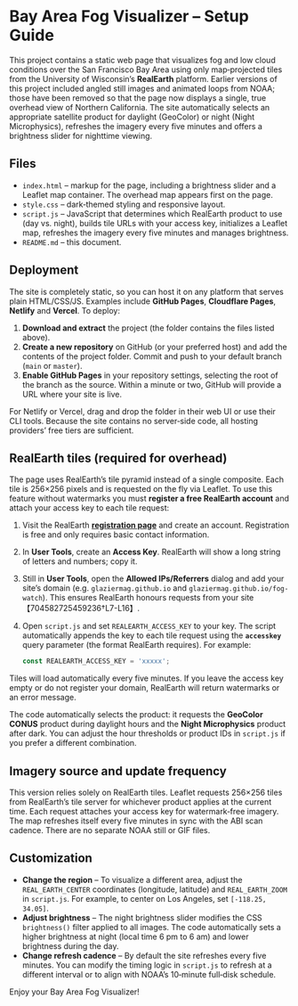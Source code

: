 # Bay Area Fog Visualizer – Setup Guide

This project contains a static web page that visualizes fog and low cloud
conditions over the San Francisco Bay Area using only map‑projected
tiles from the University of Wisconsin’s **RealEarth** platform.  Earlier
versions of this project included angled still images and animated
loops from NOAA; those have been removed so that the page now
displays a single, true overhead view of Northern California.  The
site automatically selects an appropriate satellite product for
daylight (GeoColor) or night (Night Microphysics), refreshes the
imagery every five minutes and offers a brightness slider for
nighttime viewing.

## Files

* `index.html` – markup for the page, including a brightness slider and
  a Leaflet map container.  The overhead map appears first on the page.
* `style.css` – dark‑themed styling and responsive layout.
* `script.js` – JavaScript that determines which RealEarth product to
  use (day vs. night), builds tile URLs with your access key,
  initializes a Leaflet map, refreshes the imagery every five
  minutes and manages brightness.
* `README.md` – this document.

## Deployment

The site is completely static, so you can host it on any platform that
serves plain HTML/CSS/JS.  Examples include **GitHub Pages**, **Cloudflare
Pages**, **Netlify** and **Vercel**.  To deploy:

1. **Download and extract** the project (the folder contains the files listed above).
2. **Create a new repository** on GitHub (or your preferred host) and add
   the contents of the project folder.  Commit and push to your default
   branch (`main` or `master`).
3. **Enable GitHub Pages** in your repository settings, selecting the
   root of the branch as the source.  Within a minute or two, GitHub will
   provide a URL where your site is live.

For Netlify or Vercel, drag and drop the folder in their web UI or use
their CLI tools.  Because the site contains no server‑side code, all
hosting providers’ free tiers are sufficient.

## RealEarth tiles (required for overhead)

The page uses RealEarth’s tile pyramid instead of a single composite.  Each
tile is 256×256 pixels and is requested on the fly via Leaflet.  To
use this feature without watermarks you must **register a free
RealEarth account** and attach your access key to each tile request:

1. Visit the RealEarth **[registration page](https://realearth.ssec.wisc.edu/user/tools/register)** and create an account.  Registration is free and only requires basic contact information.
2. In **User Tools**, create an **Access Key**.  RealEarth will show a long string of letters and numbers; copy it.
3. Still in **User Tools**, open the **Allowed IPs/Referrers** dialog and add your site’s domain (e.g. `glaziermag.github.io` and `glaziermag.github.io/fog-watch`).  This ensures RealEarth honours requests from your site【704582725459236†L7-L16】.
4. Open `script.js` and set `REALEARTH_ACCESS_KEY` to your key.  The script
   automatically appends the key to each tile request using the **`accesskey`**
   query parameter (the format RealEarth requires).  For example:

   ```js
   const REALEARTH_ACCESS_KEY = 'xxxxx';
   ```

Tiles will load automatically every five minutes.  If you leave the
access key empty or do not register your domain, RealEarth will
return watermarks or an error message.

The code automatically selects the product: it requests the
**GeoColor CONUS** product during daylight hours and the **Night
Microphysics** product after dark.  You can adjust the hour
thresholds or product IDs in `script.js` if you prefer a different
combination.

## Imagery source and update frequency

This version relies solely on RealEarth tiles.  Leaflet requests
256×256 tiles from RealEarth’s tile server for whichever product
applies at the current time.  Each request attaches your access key
for watermark‑free imagery.  The map refreshes itself every five
minutes in sync with the ABI scan cadence.  There are no separate
NOAA still or GIF files.

## Customization

* **Change the region** – To visualize a different area, adjust the
  `REAL_EARTH_CENTER` coordinates (longitude, latitude) and `REAL_EARTH_ZOOM`
  in `script.js`.  For example, to center on Los Angeles, set
  `[-118.25, 34.05]`.
* **Adjust brightness** – The night brightness slider modifies the
  CSS `brightness()` filter applied to all images.  The code
  automatically sets a higher brightness at night (local time 6 pm to
  6 am) and lower brightness during the day.
* **Change refresh cadence** – By default the site refreshes every five
  minutes.  You can modify the timing logic in `script.js` to refresh
  at a different interval or to align with NOAA’s 10‑minute full‑disk
  schedule.

Enjoy your Bay Area Fog Visualizer!

